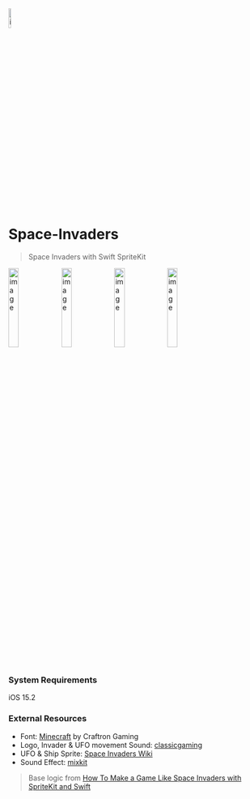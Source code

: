 <img width="10%" alt="image" src="https://user-images.githubusercontent.com/43776784/161683340-b1f6b22c-7c7d-4133-87d0-73c11c5447e3.png">

# Space-Invaders
>Space Invaders with Swift SpriteKit

<img width="20%" alt="image" src="https://user-images.githubusercontent.com/43776784/162145046-da360487-00c6-44fe-9bdb-f0231a1b11cb.PNG"> <img width="20%" alt="image" src="https://user-images.githubusercontent.com/43776784/162144379-971bdaa5-08fd-4cbd-ac90-76df10eeab7d.gif">
<img width="20%" alt="image" src="https://user-images.githubusercontent.com/43776784/162144370-083174f7-8d5d-4748-b06a-3741d6ed74e7.gif">
<img width="20%" alt="image" src="https://user-images.githubusercontent.com/43776784/162144598-c90ae522-b9d6-409e-a7cc-294b5ce12782.PNG">

### System Requirements
iOS 15.2

### External Resources
- Font: [Minecraft](https://www.dafont.com/minecraft.font) by Craftron Gaming
- Logo, Invader & UFO movement Sound: [classicgaming](https://www.classicgaming.cc/classics/space-invaders/flyers)
- UFO & Ship Sprite: [Space Invaders Wiki](https://spaceinvaders.fandom.com/wiki/Space_Invaders_wiki)
- Sound Effect: [mixkit](https://mixkit.co/free-sound-effects/arcade/)

>Base logic from [How To Make a Game Like Space Invaders with SpriteKit and Swift](https://www.raywenderlich.com/1167-how-to-make-a-game-like-space-invaders-with-spritekit-and-swift-part-1) 
